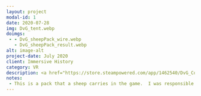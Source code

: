 ```yaml
---
layout: project
modal-id: 1
date: 2020-07-28
img: DvG_tent.webp
doimgs:
 - - DvG_sheepPack_wire.webp
   - DvG_sheepPack_result.webp
alt: image-alt
project-date: July 2020
client: Immersive History
category: VR
description: <a href="https://store.steampowered.com/app/1462540/DvG_Conquering_Giants/" target="blank">DvG is a VR game</a>.  One of the goals was to make sure it could run on minimal hardware, such as the Oculus Quest.  This tent serves as the menu and trophy area for the game.  I was tasked with laying out the props and environment, as well as optimizing models and textures in this scene.
notes:
 - This is a pack that a sheep carries in the game.  I was responsible for reducing the polygon count for this model and creating textures so it would have a minimal memory footprint and be very performant on the target platforms.
---
```


